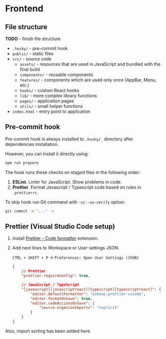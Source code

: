 # Frontend

## File structure

**TODO** - finish file structure

- `.husky/` - pre-commit hook
- `public/` - static files
- `src/` - source code
    - `assets/` - resources that are used in JavaScript and bundled with the final build
    - `components/` - reusable components
    - `features/` - components which are used only once (AppBar, Menu, etc.)
    - `hooks/` - custom React hooks
    - `lib/` - more complex library functions
    - `pages/` - application pages
    - `utils/` - small helper functions
- `index.html` - entry point to application

## Pre-commit hook

Pre-commit hook is always installed to `.husky/_` directory after dependencies installation.

However, you can install it directly using:

```sh
npm run prepare
```

The hook runs these checks on staged files in the following order:

1. **ESLint**. Linter for JavaScript. Show problems in code.
1. **Prettier**. Format Javascript / Typescript code based on rules in `.prettierrc`.

To skip hook run Git command with `-n/--no-verify` option:

```sh
git commit -m "..." -n
```

## Prettier (Visual Studio Code setup)

1. Install [Prettier - Code formatter](https://marketplace.visualstudio.com/items?itemName=esbenp.prettier-vscode) extension.
1. Add next lines to Workspace or User settings JSON.
    
    `CTRL + SHIFT + P` -> `Preferences: Open User Settings (JSON)`

    ```json
    {
        // Prettier
        "prettier.requireConfig": true,

        // JavaScript / TypeScript
        "[javascript][javascriptreact][typescript][typescriptreact]": {
            "editor.defaultFormatter": "esbenp.prettier-vscode",
            "editor.formatOnSave": true,
            "editor.codeActionsOnSave": {
                "source.organizeImports": "explicit"
            }
        }
    }
    ```

Also, import sorting has been added here.